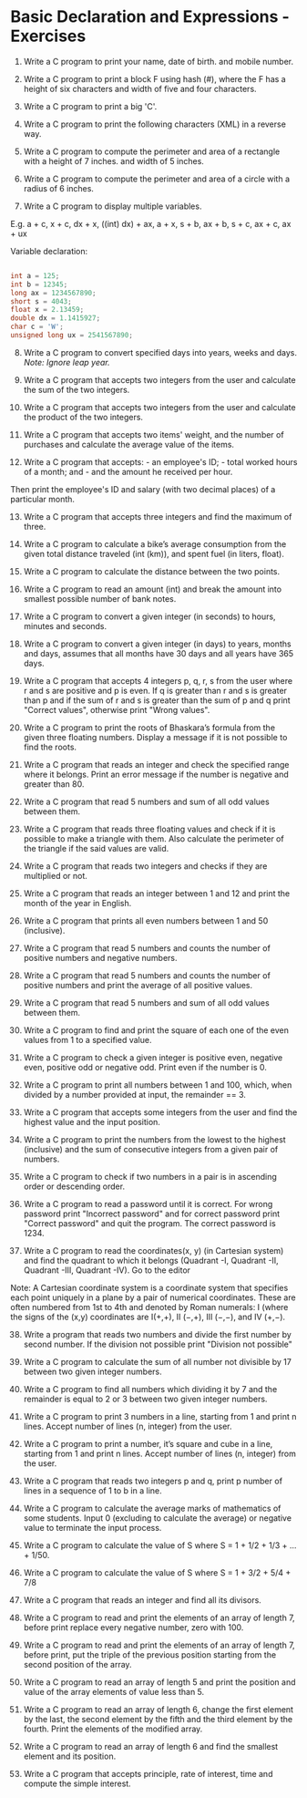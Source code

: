 # Basic Declaration and Expressions - Exercises

1. Write a C program to print your name, date of birth. and mobile number.

2. Write a C program to print a block F using hash (#), where the F has a height of six characters and width of five and four characters.

3. Write a C program to print a big 'C'.

4. Write a C program to print the following characters (XML) in a reverse way.

5. Write a C program to compute the perimeter and area of a rectangle with a height of 7 inches. and width of 5 inches.

6. Write a C program to compute the perimeter and area of a circle with a radius of 6 inches.

7. Write a C program to display multiple variables.

E.g. a + c, x + c, dx + x, ((int) dx) + ax, a + x, s + b, ax + b, s + c, ax + c, ax + ux

Variable declaration:

```c

int a = 125;
int b = 12345;
long ax = 1234567890;
short s = 4043;
float x = 2.13459;
double dx = 1.1415927;
char c = 'W';
unsigned long ux = 2541567890;

```

8. Write a C program to convert specified days into years, weeks and days. _Note: Ignore leap year._

9. Write a C program that accepts two integers from the user and calculate the sum of the two integers.

10. Write a C program that accepts two integers from the user and calculate the product of the two integers.

11. Write a C program that accepts two items' weight, and the number of purchases and calculate the average value of the items.

12. Write a C program that accepts:
        - an employee's ID;
        - total worked hours of a month; and
        - and the amount he received per hour.

Then print the employee's ID and salary (with two decimal places) of a particular month.

13. Write a C program that accepts three integers and find the maximum of three.

14. Write a C program to calculate a bike’s average consumption from the given total distance traveled (int (km)), and spent fuel (in liters, float).

15. Write a C program to calculate the distance between the two points.

16. Write a C program to read an amount (int) and break the amount into smallest possible number of bank notes.


17. Write a C program to convert a given integer (in seconds) to hours, minutes and seconds.

18. Write a C program to convert a given integer (in days) to years, months and days, assumes that all months have 30 days and all years have 365 days.

19. Write a C program that accepts 4 integers p, q, r, s from the user where r and s are positive and p is even. If q is greater than r and s is greater than p and if the sum of r and s is greater than the sum of p and q print "Correct values", otherwise print "Wrong values".

20. Write a C program to print the roots of Bhaskara’s formula from the given three floating numbers. Display a message if it is not possible to find the roots.

21. Write a C program that reads an integer and check the specified range where it belongs. Print an error message if the number is negative and greater than 80.

22. Write a C program that read 5 numbers and sum of all odd values between them.

23. Write a C program that reads three floating values and check if it is possible to make a triangle with them. Also calculate the perimeter of the triangle if the said values are valid.

24. Write a C program that reads two integers and checks if they are multiplied or not.

25. Write a C program that reads an integer between 1 and 12 and print the month of the year in English.

26. Write a C program that prints all even numbers between 1 and 50 (inclusive).

27. Write a C program that read 5 numbers and counts the number of positive numbers and negative numbers.

28. Write a C program that read 5 numbers and counts the number of positive numbers and print the average of all positive values.

29. Write a C program that read 5 numbers and sum of all odd values between them.

30. Write a C program to find and print the square of each one of the even values from 1 to a specified value.

31. Write a C program to check a given integer is positive even, negative even, positive odd or negative odd. Print even if the number is 0.

32. Write a C program to print all numbers between 1 and 100, which, when divided by a number provided at input, the remainder == 3.

33. Write a C program that accepts some integers from the user and find the highest value and the input position.

34. Write a C program to print the numbers from the lowest to the highest (inclusive) and the sum of consecutive integers from a given pair of numbers.

35. Write a C program to check if two numbers in a pair is in ascending order or descending order.

36. Write a C program to read a password until it is correct. For wrong password print "Incorrect password" and for correct password print "Correct password" and quit the program. The correct password is 1234.

37. Write a C program to read the coordinates(x, y) (in Cartesian system) and find the quadrant to which it belongs (Quadrant -I, Quadrant -II, Quadrant -III, Quadrant -IV). Go to the editor

Note: A Cartesian coordinate system is a coordinate system that specifies each point uniquely in a plane by a pair of numerical coordinates.
These are often numbered from 1st to 4th and denoted by Roman numerals: I (where the signs of the (x,y) coordinates are I(+,+), II (−,+), III (−,−), and IV (+,−).

38. Write a program that reads two numbers and divide the first number by second number. If the division not possible print "Division not possible"

39. Write a C program to calculate the sum of all number not divisible by 17 between two given integer numbers.

40. Write a C program to find all numbers which dividing it by 7 and the remainder is equal to 2 or 3 between two given integer numbers.

41. Write a C program to print 3 numbers in a line, starting from 1 and print n lines. Accept number of lines (n, integer) from the user.

42. Write a C program to print a number, it’s square and cube in a line, starting from 1 and print n lines. Accept number of lines (n, integer) from the user.

43. Write a C program that reads two integers p and q, print p number of lines in a sequence of 1 to b in a line.

44. Write a C program to calculate the average marks of mathematics of some students. Input 0 (excluding to calculate the average) or negative value to terminate the input process.

45. Write a C program to calculate the value of S where S = 1 + 1/2 + 1/3 + … + 1/50.

46. Write a C program to calculate the value of S where S = 1 + 3/2 + 5/4 + 7/8

47. Write a C program that reads an integer and find all its divisors.

48. Write a C program to read and print the elements of an array of length 7, before print replace every negative number, zero with 100.

49. Write a C program to read and print the elements of an array of length 7, before print, put the triple of the previous position starting from the second position of the array.

50. Write a C program to read an array of length 5 and print the position and value of the array elements of value less than 5.

51. Write a C program to read an array of length 6, change the first element by the last, the second element by the fifth and the third element by the fourth. Print the elements of the modified array.

52. Write a C program to read an array of length 6 and find the smallest element and its position.

53. Write a C program that accepts principle, rate of interest, time and compute the simple interest.
